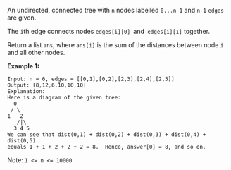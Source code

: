 An undirected, connected tree with `n` nodes labelled `0...n-1` and `n-1`
`edges` are given.

The `i`th edge connects nodes `edges[i][0] `and` edges[i][1]` together.

Return a list `ans`, where `ans[i]` is the sum of the distances between node
`i` and all other nodes.

**Example 1:**

    
    
    Input: n = 6, edges = [[0,1],[0,2],[2,3],[2,4],[2,5]]
    Output: [8,12,6,10,10,10]
    Explanation:
    Here is a diagram of the given tree:
      0
     / \
    1   2
       /|\
      3 4 5
    We can see that dist(0,1) + dist(0,2) + dist(0,3) + dist(0,4) + dist(0,5)
    equals 1 + 1 + 2 + 2 + 2 = 8.  Hence, answer[0] = 8, and so on.
    

Note: `1 <= n <= 10000`

